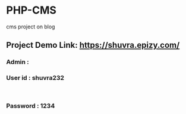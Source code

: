 # PHP-CMS
cms project on blog 
<h2> Project Demo Link: <a href="https://shuvra.epizy.com/"> https://shuvra.epizy.com/ <a/> </h2> 

<h3> Admin : </h3>
  <h3> User id : shuvra232 </h3>
<br>
  <h3> Password : 1234 </h3>
